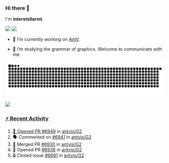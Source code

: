 ### Hi there 👋

I'm **interstellarmt**.

[![](https://img.shields.io/endpoint?url=https://awards.antv.vision/interstellarmt-g2-contributor.json)](https://github.com/antvis/g2)
[![](https://img.shields.io/endpoint?url=https://awards.antv.vision/interstellarmt-gpt-vis-contributor.json)](https://github.com/antvis/gpt-vis)

- 🔭 I’m currently working on [AntV](https://github.com/antvis).

- 📖 I’m studying the grammar of graphics. Welcome to communicate with me.

![](https://raw.githubusercontent.com/interstellarmt/interstellarmt/refs/heads/output/github-contribution-grid-snake.svg)
<div>
  <a href="https://github.com/interstellarmt">
  <img height="180em" src="https://github-readme-stats-eight-theta.vercel.app/api?username=interstellarmt&show_icons=true&include_all_commits=true&count_private=true&theme=tokyonight"/>
</div>
    
### :zap: Recent Activity

<!--START_SECTION:activity-->
1. 💪 Opened PR [#6949](https://github.com/antvis/G2/pull/6949) in [antvis/G2](https://github.com/antvis/G2)
2. 🗣 Commented on [#6941](https://github.com/antvis/G2/pull/6941#issuecomment-2915169642) in [antvis/G2](https://github.com/antvis/G2)
3. 🎉 Merged PR [#6930](https://github.com/antvis/G2/pull/6930) in [antvis/G2](https://github.com/antvis/G2)
4. 💪 Opened PR [#6936](https://github.com/antvis/G2/pull/6936) in [antvis/G2](https://github.com/antvis/G2)
5. 🔒 Closed issue [#6681](https://github.com/antvis/G2/issues/6681) in [antvis/G2](https://github.com/antvis/G2)
<!--END_SECTION:activity-->

